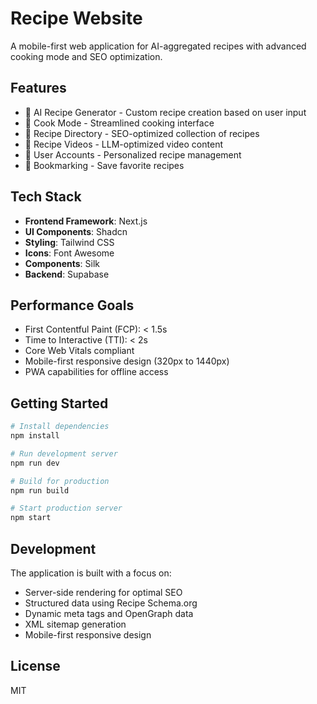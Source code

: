 # Recipe Website

A mobile-first web application for AI-aggregated recipes with advanced cooking mode and SEO optimization.

## Features

- 🤖 AI Recipe Generator - Custom recipe creation based on user input
- 📱 Cook Mode - Streamlined cooking interface
- 📖 Recipe Directory - SEO-optimized collection of recipes
- 🎥 Recipe Videos - LLM-optimized video content
- 👤 User Accounts - Personalized recipe management
- 🔖 Bookmarking - Save favorite recipes

## Tech Stack

- **Frontend Framework**: Next.js
- **UI Components**: Shadcn
- **Styling**: Tailwind CSS
- **Icons**: Font Awesome
- **Components**: Silk
- **Backend**: Supabase

## Performance Goals

- First Contentful Paint (FCP): < 1.5s
- Time to Interactive (TTI): < 2s
- Core Web Vitals compliant
- Mobile-first responsive design (320px to 1440px)
- PWA capabilities for offline access

## Getting Started

```bash
# Install dependencies
npm install

# Run development server
npm run dev

# Build for production
npm run build

# Start production server
npm start
```

## Development

The application is built with a focus on:
- Server-side rendering for optimal SEO
- Structured data using Recipe Schema.org
- Dynamic meta tags and OpenGraph data
- XML sitemap generation
- Mobile-first responsive design

## License

MIT